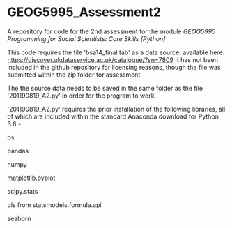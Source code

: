 # GEOG5995_Assessment2

A repository for code for the 2nd assessment for the module *GEOG5995 Programming for Social Scientists: Core Skills [Python]*

This code requires the file 'bsa14_final.tab' as a data source, available here: https://discover.ukdataservice.ac.uk/catalogue/?sn=7809
It has not been included in the github repository for licensing reasons, though the file was submitted within the zip folder for assessment. 

The the source data needs to be saved in the same folder as the file '201190819_A2.py' in order for the program to work. 

'201190819_A2.py' requires the prior installation of the following libraries, all of which are included within the standard Anaconda download for Python 3.6 -

os

pandas

numpy

matplotlib.pyplot

scipy.stats

ols from statsmodels.formula.api

seaborn



